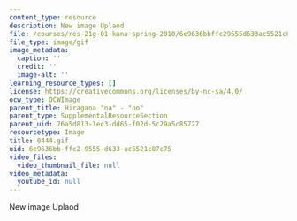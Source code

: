 ```yaml
---
content_type: resource
description: New image Uplaod
file: /courses/res-21g-01-kana-spring-2010/6e9636bbffc29555d633ac5521c87c75_0444.gif
file_type: image/gif
image_metadata:
  caption: ''
  credit: ''
  image-alt: ''
learning_resource_types: []
license: https://creativecommons.org/licenses/by-nc-sa/4.0/
ocw_type: OCWImage
parent_title: Hiragana "na" - "no"
parent_type: SupplementalResourceSection
parent_uid: 76a5d813-1ec3-dd65-f02d-5c29a5c85727
resourcetype: Image
title: 0444.gif
uid: 6e9636bb-ffc2-9555-d633-ac5521c87c75
video_files:
  video_thumbnail_file: null
video_metadata:
  youtube_id: null
---
```

New image Uplaod